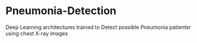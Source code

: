 # Pneumonia-Detection
Deep Learning architectures trained to Detect possible Pneumonia patientsr using chest X-ray images
